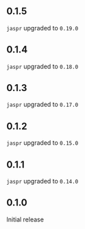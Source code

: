 ## 0.1.5

`jaspr` upgraded to `0.19.0`


## 0.1.4

`jaspr` upgraded to `0.18.0`

## 0.1.3

`jaspr` upgraded to `0.17.0`

## 0.1.2

`jaspr` upgraded to `0.15.0`

## 0.1.1

`jaspr` upgraded to `0.14.0`

## 0.1.0

Initial release
